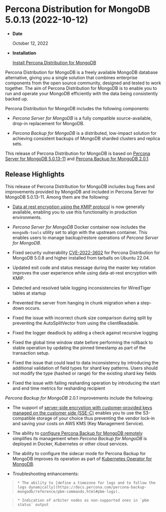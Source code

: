 # Percona Distribution for MongoDB 5.0.13 (2022-10-12)

* **Date**

    October 12, 2022

* **Installation**

    [Install Percona Distribution for MongoDB](installation.md#install)

Percona Distribution for MongoDB is a freely available MongoDB database alternative, giving you a single solution that combines enterprise components from the open source community, designed and tested to work together. The aim of Percona Distribution for MongoDB is to enable you to run and operate your
MongoDB efficiently with the data being consistently backed up.

Percona Distribution for MongoDB includes the following components:

* *Percona Server for MongoDB* is a fully compatible source-available, drop-in replacement
for MongoDB.

* *Percona Backup for MongoDB* is a distributed, low-impact solution for achieving
consistent backups of MongoDB sharded clusters and replica sets.

This release of Percona Distribution for MongoDB is based on [Percona Server for MongoDB 5.0.13-11](https://www.percona.com/doc/percona-server-for-mongodb/5.0/release_notes/5.0.13-11.html) and [Percona Backup for MongoDB 2.0.1](https://www.percona.com/doc/percona-backup-mongodb/release-notes/2.0.1.html).

## Release Highlights

This release of Percona Distribution for MongoDB includes bug fixes and improvements provided by MongoDB and included in Percona Server for MongoDB 5.0.13-11. Among them are the following:

* [Data at rest encryption using the KMIP protocol](https://docs.percona.com/percona-server-for-mongodb/5.0/kmip.html) is now generally available, enabling you to use this functionality in production environments.

* *Percona Server for MongoDB* Docker container now includes the `mongodb-tools` utility set to align with the upstream container. This enables users to manage backup/restore operations of *Percona Server for MongoDB*.

* Fixed security vulnerability [CVE-2022-3602](https://cve.mitre.org/cgi-bin/cvename.cgi?name=CVE-2022-3602) for Percona Distribution for MongoDB 5.0.8 and higher installed from tarballs on Ubuntu 22.04.

* Updated exit code and status message during the master key rotation improves the user experience while using data-at-rest encryption with KMIP.

* Detected and resolved table logging inconsistencies for WiredTiger tables at startup

* Prevented the server from hanging in chunk migration when a step-down occurs.

* Fixed the issue with incorrect chunk size comparison during split by preventing the AutoSplitVector from using the clientReadable.

* Fixed the logger deadlock by adding a check against recursive logging

* Fixed the global time window state before performing the rollback to stable operation by updating the pinned timestamp as part of the transaction setup.

* Fixed the issue that could lead to data inconsistency by introducing the additional validation of field types for shard key patterns. Users should not modify the type (hashed or range) for the existing shard key fields

* Fixed the issue with failing resharding operation by introducing the start and end time metrics for resharding recipient

*Percona Backup for MongoDB* 2.0.1 improvements include the following:

* The support of [server-side encryption with customer-provided keys managed on the customer side (SSE-C)](https://docs.percona.com/percona-backup-mongodb/details/storage-configuration.html#server-side-encryption) enables you to use the S3-compatible storage of your choice thus preventing the vendor lock-in and saving your costs on AWS KMS (Key Management Service).

* The ability to [configure Percona Backup for MongoDB remotely](https://docs.percona.com/percona-backup-mongodb/manage/configure-remotely.html) simplifies its management when *Percona Backup for MongoDB* is deployed in Docker, Kubernetes or other cloud services.

* The ability to configure the sidecar mode for Percona Backup for MongoDB improves its operation as part of [Kubernetes Operator for MongoDB](https://docs.percona.com/percona-operator-for-mongodb/index.html).

* Troubleshooting enhancements:

>     * The ability to [define a timezone for logs and to follow the logs dynamically](https://docs.percona.com/percona-backup-mongodb/reference/pbm-commands.html#pbm-logs).

>     * Indication of arbiter nodes as non-supported ones in `pbm status` output
